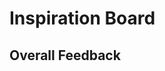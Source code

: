 # Inspiration Board
## Overall Feedback

<!-- RYG! Write a paragraph about how their submission is overall. For inspiration, here are the old set of feedback questions: -->

<!-- 

- `Card` Component renders the data provided as props
- `Board` Component takes a URL and renders the list of Cards and passes in callback functions
- `NewCardForm` Component is a controlled form and uses a callback function to return entered data to the parent component
- GET request made in `componentDidMount`
- DELETE request made in callback function
- POST request made in callback function passed to `NewCardForm` component
- Styling

-->

